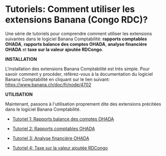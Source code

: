 # Tutoriels: Comment utiliser les extensions Banana (Congo RDC)?

Une série de tutoriels pour comprendre comment utiliser les extensions suivantes dans le logiciel Banana Comptabilité: **rapports comptables OHADA**, **rapports balance des comptes OHADA**, **analyse financière OHADA** et **taxe sur la valeur ajoutée RDCongo**.

**INSTALLATION**

L'installation des extensions Banana Comptabilité est très simple. Pour savoir comment y procéder, référez-vous à la documentation du logiciel Banana Comptabilité en cliquant sur le lien suivant: 
https://www.banana.ch/doc/fr/node/4702

**UTILISATION**

Maintenant, passons à l'utilisation proprement dite des extensions précitées dans le logiciel Banana Comptabilité.

- [Tutoriel 1: Rapports balance des comptes OHADA](tutorial1_accounting_reports.md)

- [Tutoriel 2: Rapports comptables OHADA](tutorial2_accounting_reports.md)

- [Tutoriel 3: Analyse financière OHADA]()

- [Tutoriel 4: Taxe sur la valeur ajoutée RDCongo]()

